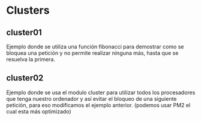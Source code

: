 # Clusters

## cluster01

Ejemplo donde se utiliza una función fibonacci para demostrar como se bloquea una petición y no permite realizar ninguna más, hasta que se resuelva la primera.

## cluster02

Ejemplo donde se usa el modulo cluster para utilizar todos los procesadores que tenga nuestro ordenador y así evitar el bloqueo de una siguiente petición, para eso modificamos el ejemplo anterior. (podemos usar PM2 el cual esta más optimizado)